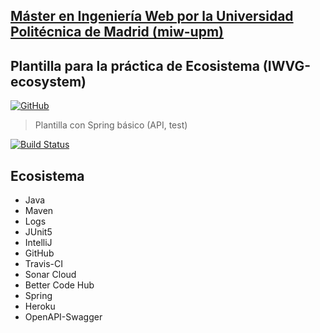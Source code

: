 ## [Máster en Ingeniería Web por la Universidad Politécnica de Madrid (miw-upm)](http://miw.etsisi.upm.es)
## Plantilla para la práctica de Ecosistema (IWVG-ecosystem)

[![GitHub](https://img.shields.io/github/license/laucv/iwvg-ecosystem-laura-canelada?color=informational)](https://github.com/laucv/iwvg-ecosystem-laura-canelada/blob/develop/LICENSE.md)

> Plantilla con Spring básico (API, test) 
>
[![Build Status](https://travis-ci.org/laucv/iwvg-ecosystem-laura-canelada.svg?branch=develop)](https://travis-ci.org/laucv/iwvg-ecosystem-laura-canelada)
## Ecosistema
* Java
* Maven
* Logs
* JUnit5
* IntelliJ
* GitHub
* Travis-CI
* Sonar Cloud
* Better Code Hub
* Spring
* Heroku
* OpenAPI-Swagger
